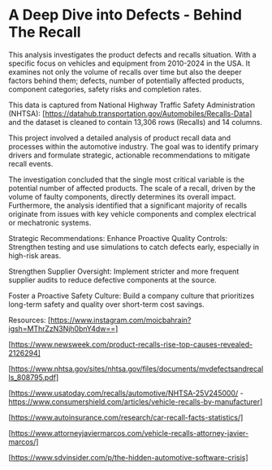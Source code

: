 # A Deep Dive into Defects - Behind The Recall
This analysis investigates the product defects and recalls situation. With a specific focus on vehicles and equipment from 2010-2024 in the USA. It examines not only the volume of recalls over time but also the deeper factors behind them; defects, number of potentially affected products, component categories, safety risks and completion rates.

This data is captured from National Highway Traffic Safety Administration (NHTSA): [https://datahub.transportation.gov/Automobiles/Recalls-Data] and the dataset is cleaned to contain 13,306 rows (Recalls) and 14 columns. 

This project involved a detailed analysis of product recall data and processes within the automotive industry. The goal was to identify primary drivers and formulate strategic, actionable recommendations to mitigate recall events.

The investigation concluded that the single most critical variable is the potential number of affected products. The scale of a recall, driven by the volume of faulty components, directly determines its overall impact. Furthermore, the analysis identified that a significant majority of recalls originate from issues with key vehicle components and complex electrical or mechatronic systems.

Strategic Recommendations:
Enhance Proactive Quality Controls: Strengthen testing and use simulations to catch defects early, especially in high-risk areas.

Strengthen Supplier Oversight: Implement stricter and more frequent supplier audits to reduce defective components at the source.

Foster a Proactive Safety Culture: Build a company culture that prioritizes long-term safety and quality over short-term cost savings.

Resources: 
[https://www.instagram.com/moicbahrain?igsh=MThrZzN3Njh0bnY4dw==]  

[https://www.newsweek.com/product-recalls-rise-top-causes-revealed-2126294]  

[https://www.nhtsa.gov/sites/nhtsa.gov/files/documents/mvdefectsandrecalls_808795.pdf]  

[https://www.usatoday.com/recalls/automotive/NHTSA-25V245000/  - https://www.consumershield.com/articles/vehicle-recalls-by-manufacturer]  

[https://www.autoinsurance.com/research/car-recall-facts-statistics/]  

[https://www.attorneyjaviermarcos.com/vehicle-recalls-attorney-javier-marcos/]  

[https://www.sdvinsider.com/p/the-hidden-automotive-software-crisis]

